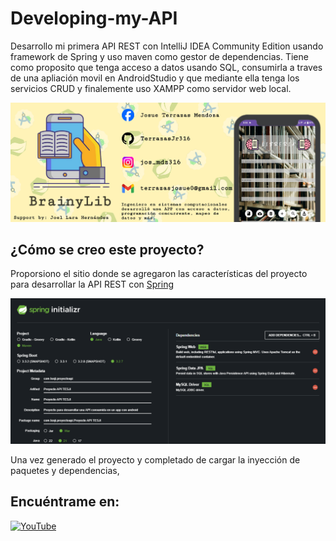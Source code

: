 # Developing-my-API

Desarrollo mi primera API REST con IntelliJ IDEA Community Edition usando framework de Spring y uso maven como gestor de dependencias. Tiene como proposito que tenga acceso a datos usando SQL, consumirla a traves de una apliación movil en AndroidStudio y que mediante ella tenga los servicios CRUD y finalemente uso XAMPP como servidor web local.

![](./resources/Images/index.jpg)

## ¿Cómo se creo este proyecto?

Proporsiono el sitio donde se agregaron las características del proyecto para desarrollar la API REST con [Spring](https://start.spring.io/)

![](./resources/Images/headline.png)

Una vez generado el proyecto y completado de cargar la inyección de paquetes y dependencias,

## Encuéntrame en:

[![YouTube](https://img.shields.io/badge/YouTube-Josue_Terrazas_Mendoza-FF0000?style=for-the-badge&logo=YouTube&logoColor=white&labelColor=101010)](https://youtube.com/@terrazasmendozajosue7523) </br>